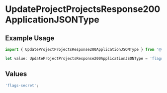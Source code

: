 # UpdateProjectProjectsResponse200ApplicationJSONType

## Example Usage

```typescript
import { UpdateProjectProjectsResponse200ApplicationJSONType } from '@vercel/client/models/operations';

let value: UpdateProjectProjectsResponse200ApplicationJSONType = 'flags-secret';
```

## Values

```typescript
'flags-secret';
```
